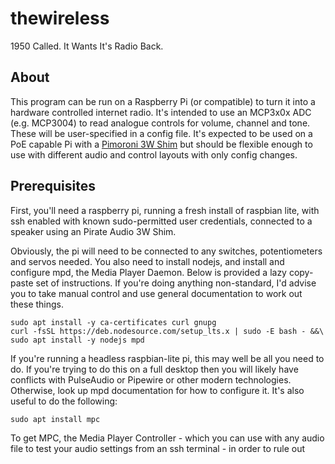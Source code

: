 # thewireless

1950 Called. It Wants It's Radio Back.

## About

This program can be run on a Raspberry Pi (or compatible) to turn it into a hardware controlled internet radio. It's intended to use an MCP3x0x ADC (e.g. MCP3004) to read analogue controls for volume, channel and tone. These will be user-specified in a config file. It's expected to be used on a PoE capable Pi with a [Pimoroni 3W Shim](https://shop.pimoroni.com/products/audio-amp-shim-3w-mono-amp) but should be flexible enough to use with different audio and control layouts with only config changes.

## Prerequisites

First, you'll need a raspberry pi, running a fresh install of raspbian lite, with ssh enabled with known sudo-permitted user credentials, connected to a speaker using an Pirate Audio 3W Shim.

Obviously, the pi will need to be connected to any switches, potentiometers and servos needed. You also need to install nodejs, and install and configure mpd, the Media Player Daemon. Below is provided a lazy copy-paste set of instructions. If you're doing anything non-standard, I'd advise you to take manual control and use general documentation to work out these things.

```
sudo apt install -y ca-certificates curl gnupg
curl -fsSL https://deb.nodesource.com/setup_lts.x | sudo -E bash - &&\
sudo apt install -y nodejs mpd
```

If you're running a headless raspbian-lite pi, this may well be all you need to do. If you're trying to do this on a full desktop then you will likely have conflicts with PulseAudio or Pipewire or other modern technologies. Otherwise, look up mpd documentation for how to configure it. It's also useful to do the following:

```
sudo apt install mpc
```

To get MPC, the Media Player Controller - which you can use with any audio file to test your audio settings from  an ssh terminal - in order to rule out 